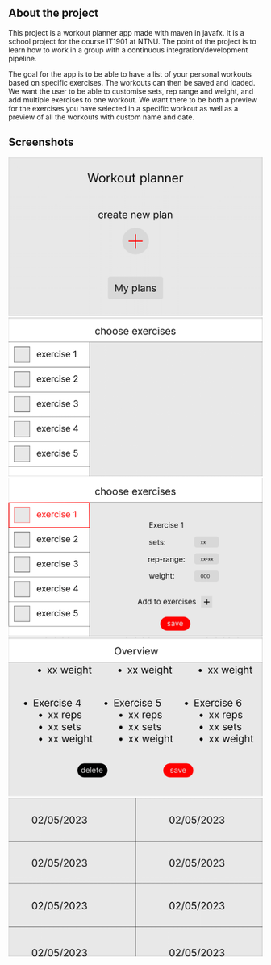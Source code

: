 ## About the project

This project is a workout planner app made with maven in javafx. It is a school project for the course IT1901 at NTNU. The point of the project is to learn how to work in a group with a continuous integration/development pipeline.

The goal for the app is to be able to have a list of your personal workouts based on specific exercises. The workouts can then be saved and loaded. We want the user to be able to customise sets, rep range and weight, and add multiple exercises to one workout. We want there to be both a preview for the exercises you have selected in a specific workout as well as a preview of all the workouts with custom name and date.

## Screenshots

![home](../concepts/home.png)
![exercices](../concepts/exercices.png)
![exercices 2](../concepts/exercices-2.png)
![overview](../concepts/overview.png)
![plans](../concepts/workouts.png)
